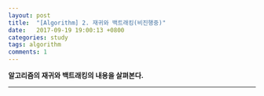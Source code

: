 ```yaml
---
layout: post
title:  "[Algorithm] 2. 재귀와 백트래킹(비진행중)"
date:   2017-09-19 19:00:13 +0800
categories: study
tags: algorithm
comments: 1
---
```

**알고리즘의 재귀와 백트래킹의 내용을 살펴본다.**

---